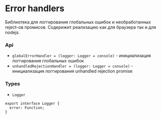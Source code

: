 # Error handlers

Библиотека для логгирования глобальных ошибок и необработанных reject-ов промисов. Содерижит реализацию как для браузера так и для nodejs.

### Api

- `globalErrorHandler = (logger: Logger = console)` - инициализация логгирования глобальных ошибок
- `unhandledRejectionHandler = (logger: Logger = console)` - инициализация логгирования unhandled rejection promise

### Types

- `Logger`
```tsx
export interface Logger {
  error: Function;
}
```
